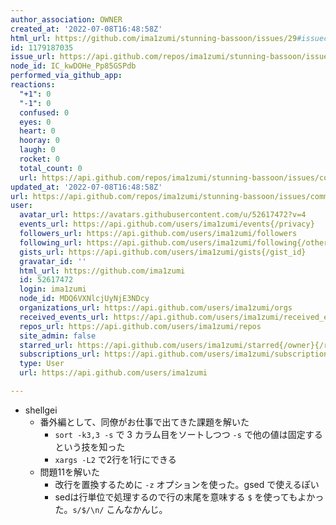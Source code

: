 ```yaml
---
author_association: OWNER
created_at: '2022-07-08T16:48:58Z'
html_url: https://github.com/ima1zumi/stunning-bassoon/issues/29#issuecomment-1179187035
id: 1179187035
issue_url: https://api.github.com/repos/ima1zumi/stunning-bassoon/issues/29
node_id: IC_kwDOHe_Pp85GSPdb
performed_via_github_app: 
reactions:
  "+1": 0
  "-1": 0
  confused: 0
  eyes: 0
  heart: 0
  hooray: 0
  laugh: 0
  rocket: 0
  total_count: 0
  url: https://api.github.com/repos/ima1zumi/stunning-bassoon/issues/comments/1179187035/reactions
updated_at: '2022-07-08T16:48:58Z'
url: https://api.github.com/repos/ima1zumi/stunning-bassoon/issues/comments/1179187035
user:
  avatar_url: https://avatars.githubusercontent.com/u/52617472?v=4
  events_url: https://api.github.com/users/ima1zumi/events{/privacy}
  followers_url: https://api.github.com/users/ima1zumi/followers
  following_url: https://api.github.com/users/ima1zumi/following{/other_user}
  gists_url: https://api.github.com/users/ima1zumi/gists{/gist_id}
  gravatar_id: ''
  html_url: https://github.com/ima1zumi
  id: 52617472
  login: ima1zumi
  node_id: MDQ6VXNlcjUyNjE3NDcy
  organizations_url: https://api.github.com/users/ima1zumi/orgs
  received_events_url: https://api.github.com/users/ima1zumi/received_events
  repos_url: https://api.github.com/users/ima1zumi/repos
  site_admin: false
  starred_url: https://api.github.com/users/ima1zumi/starred{/owner}{/repo}
  subscriptions_url: https://api.github.com/users/ima1zumi/subscriptions
  type: User
  url: https://api.github.com/users/ima1zumi

---
```

- shellgei 
    - 番外編として、同僚がお仕事で出てきた課題を解いた
        - `sort -k3,3 -s` で 3 カラム目をソートしつつ `-s` で他の値は固定するという技を知った
        - `xargs -L2` で2行を1行にできる
    - 問題11を解いた
        - 改行を置換するために `-z` オプションを使った。gsed で使えるぽい
        - sedは行単位で処理するので行の末尾を意味する `$` を使ってもよかった。`s/$/\n/` こんなかんじ。
